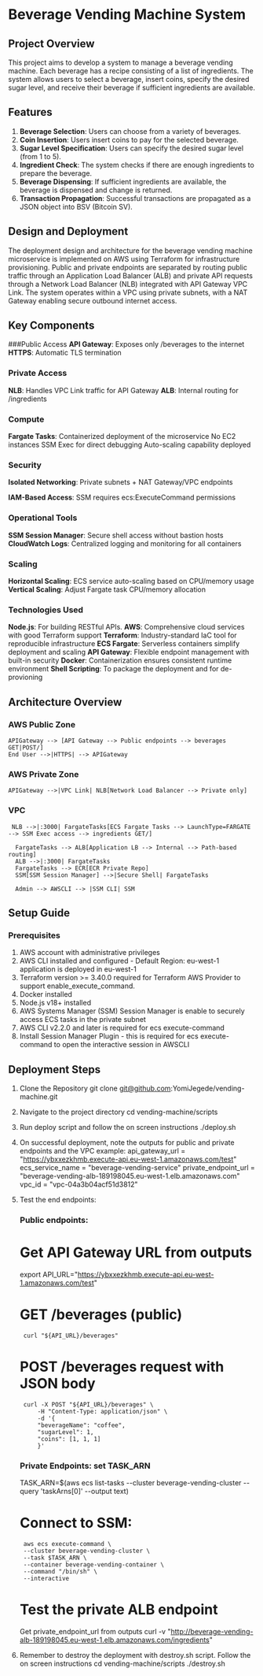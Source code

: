 # Beverage Vending Machine System

## Project Overview

This project aims to develop a system to manage a beverage vending machine. Each beverage has a recipe consisting of a list of ingredients. The system allows users to select a beverage, insert coins, specify the desired sugar level, and receive their beverage if sufficient ingredients are available.

## Features

1. **Beverage Selection**: Users can choose from a variety of beverages.
2. **Coin Insertion**: Users insert coins to pay for the selected beverage.
3. **Sugar Level Specification**: Users can specify the desired sugar level (from 1 to 5).
4. **Ingredient Check**: The system checks if there are enough ingredients to prepare the beverage.
5. **Beverage Dispensing**: If sufficient ingredients are available, the beverage is dispensed and change is returned.
6. **Transaction Propagation**: Successful transactions are propagated as a JSON object into BSV (Bitcoin SV).

## Design and Deployment

The deployment design and architecture for the beverage vending machine microservice is implemented on AWS using Terraform for infrastructure provisioning. Public and private endpoints are separated by routing public traffic through an Application Load Balancer (ALB) and private API requests through a Network Load Balancer (NLB) integrated with API Gateway VPC Link. The system operates within a VPC using private subnets, with a NAT Gateway enabling secure outbound internet access.

## Key Components
###Public Access
**API Gateway**: Exposes only /beverages to the internet
**HTTPS**: Automatic TLS termination

### Private Access
**NLB**: Handles VPC Link traffic for API Gateway
**ALB**: Internal routing for /ingredients

### Compute
**Fargate Tasks**: Containerized deployment of the microservice
	No EC2 instances
	SSM Exec for direct debugging
	Auto-scaling capability deployed

### Security
**Isolated Networking**:
	Private subnets + NAT Gateway/VPC endpoints

**IAM-Based Access**:
	SSM requires ecs:ExecuteCommand permissions

### Operational Tools
**SSM Session Manager**: Secure shell access without bastion hosts
**CloudWatch Logs**: Centralized logging and monitoring for all containers

### Scaling
**Horizontal Scaling**:
	ECS service auto-scaling based on CPU/memory usage
**Vertical Scaling**:
	Adjust Fargate task CPU/memory allocation

### Technologies Used
**Node.js**: For building RESTful APIs.
**AWS**: Comprehensive cloud services with good Terraform support
**Terraform**: Industry-standard IaC tool for reproducible infrastructure
**ECS Fargate**: Serverless containers simplify deployment and scaling
**API Gateway**: Flexible endpoint management with built-in security
**Docker**: Containerization ensures consistent runtime environment
**Shell Scripting**: To package the deployment and for de-provioning


## Architecture Overview 
### AWS Public Zone
    APIGateway --> [API Gateway --> Public endpoints --> beverages GET|POST/]
    End User -->|HTTPS| --> APIGateway

### AWS Private Zone
    APIGateway -->|VPC Link| NLB[Network Load Balancer --> Private only]
    
### VPC
     NLB -->|:3000| FargateTasks[ECS Fargate Tasks --> LaunchType=FARGATE --> SSM Exec access --> ingredients GET/]
      
      FargateTasks --> ALB[Application LB --> Internal --> Path-based routing]
      ALB -->|:3000| FargateTasks
      FargateTasks --> ECR[ECR Private Repo]
      SSM[SSM Session Manager] -->|Secure Shell| FargateTasks

	  Admin --> AWSCLI --> |SSM CLI| SSM

##  Setup Guide
### Prerequisites
1. AWS account with administrative privileges	
2. AWS CLI installed and configured - Default Region: eu-west-1 application is deployed in eu-west-1
3. Terraform version >= 3.40.0 required for Terraform AWS Provider to support enable_execute_command.
4. Docker installed
5. Node.js v18+ installed
6. AWS Systems Manager (SSM) Session Manager is enable to securely access ECS tasks in the private subnet
7. AWS CLI v2.2.0 and later is required for ecs execute-command
8. Install Session Manager Plugin - this is required for ecs execute-command to open the interactive session in AWSCLI


## Deployment Steps
1. Clone the Repository
	git clone git@github.com:YomiJegede/vending-machine.git

2. Navigate to the project directory
	cd vending-machine/scripts

3. Run deploy script and follow the on screen instructions
	./deploy.sh

4. On successful deployment, note the outputs for public and private endpoints and the VPC
	example:
	api_gateway_url = "https://ybxxezkhmb.execute-api.eu-west-1.amazonaws.com/test"
    ecs_service_name = "beverage-vending-service"
    private_endpoint_url = "beverage-vending-alb-189198045.eu-west-1.elb.amazonaws.com"
    vpc_id = "vpc-04a3b04acf51d3812"

5. Test the end endpoints:
	### Public endpoints:
	# Get API Gateway URL from outputs
	export API_URL="https://ybxxezkhmb.execute-api.eu-west-1.amazonaws.com/test"

	# GET /beverages (public)
		curl "${API_URL}/beverages"

	# POST /beverages request with JSON body
		curl -X POST "${API_URL}/beverages" \
  			-H "Content-Type: application/json" \
  			-d '{
    		"beverageName": "coffee",
    		"sugarLevel": 1,
    		"coins": [1, 1, 1]
  			}'

  	### Private Endpoints: set TASK_ARN
  	TASK_ARN=$(aws ecs list-tasks --cluster beverage-vending-cluster --query 'taskArns[0]' --output text)

  	# Connect to SSM:
		aws ecs execute-command \
  		--cluster beverage-vending-cluster \
  		--task $TASK_ARN \
 		--container beverage-vending-container \
  		--command "/bin/sh" \
  		--interactive

	# Test the private ALB endpoint
      Get private_endpoint_url from outputs
		curl -v "http://beverage-vending-alb-189198045.eu-west-1.elb.amazonaws.com/ingredients"


6. Remember to destroy the deployment with destroy.sh script. Follow the on screen instructions
    cd vending-machine/scripts
	./destroy.sh